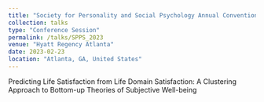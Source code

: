 ```yaml
---
title: "Society for Personality and Social Psychology Annual Convention 2023"
collection: talks
type: "Conference Session"
permalink: /talks/SPPS_2023
venue: "Hyatt Regency Atlanta"
date: 2023-02-23
location: "Atlanta, GA, United States"
---
```


Predicting Life Satisfaction from Life Domain Satisfaction: A Clustering Approach to Bottom-up Theories of Subjective Well-being
